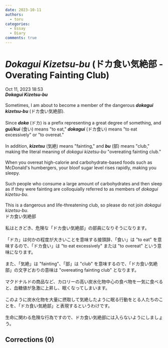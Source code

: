```yaml
---
date: 2023-10-11
authors:
  - toru
categories:
  - Essay
  - Diary
comments: true
---
```


# <strong><em>Dokagui Kizetsu-bu</strong></em> (ドカ食い気絶部 - Overating Fainting Club)
<div class="date">Oct 11, 2023 18:53</div>
<div id="post"><div id="body_show_ori">
<strong><em>Dokagui Kizetsu-bu</strong></em><br/><br/>Sometimes, I am about to become a member of the dangerous <strong><em>dokagui kizetsu-bu</em></strong> (ドカ食い気絶部).<br/><br/>Since <strong><em>doka</em></strong> (ドカ) is a prefix representing a great degree of something, and <strong><em>gui/kui</em></strong> (食い) means "to eat," <strong><em>dokagui</em></strong> (ドカ食い) means "to eat excessively" or "to overeat."<br/><br/>In addition, <strong><em>kizetsu</em></strong> (気絶) means "fainting," and <strong><em>bu</em></strong> (部) means "club," making the literal meaning of <em>dokagui kizetsu-bu</em> "overeating fainting club."<br/><br/>When you overeat high-calorie and carbohydrate-based foods such as McDonald's humbergers, your bloof sugar level rises rapidly, making you sleepy.<br/><br/>Such people who consume a large amount of carbohydrates and then sleep as if they were fainting are colloquially referred to as members of <em>dokagui kizetsu-bu</em>.<br/><br/>This is a dangerous and life-threatening club, so please do not join <em>dokagui kizetsu-bu</em>.
</div></div>

<!-- more -->

<div id="post_ja"><div id="body_show_mo">
ドカ食い気絶部<br/><br/>私はときどき、危険な「ドカ食い気絶部」の部員になりそうになります。<br/><br/>「ドカ」は何かの程度が大きいことを意味する接頭辞、「食い」は "to eat" を意味するので、「ドカ食い」は "to eat excessively" または "to overeat" という意味になります。<br/><br/>また、「気絶」は "fainting"、「部」は "club" を意味するので、「ドカ食い気絶部」の文字どおりの意味は "overeating fainting club" となります。<br/><br/>マクドナルドの商品など、カロリーの高い炭水化物中心の食べ物を一気に食べると、血糖値が急激に上昇し、眠くなってしまいます。<br/><br/>このように炭水化物を大量に摂取して気絶したように眠る行動をとる人たちのことを、「ドカ食い気絶部」と表現するというわけです。<br/><br/>生命に関わる危険な行為ですので、ドカ食い気絶部には入らないようにしましょう。
</div></div>

## Corrections (0)
